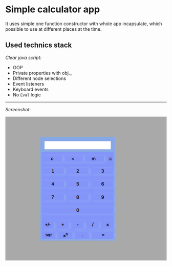 # Simple calculator app

It uses simple one function constructor with whole app incapsulate,
which possible to use at different places at the time.

## Used technics stack

*Clear java script:*

* OOP
* Private properties with obj._
* Different node selections
* Event listeners
* Keyboard events
* No `Eval` logic
___
*Screenshot:*

![img](./calc.png)